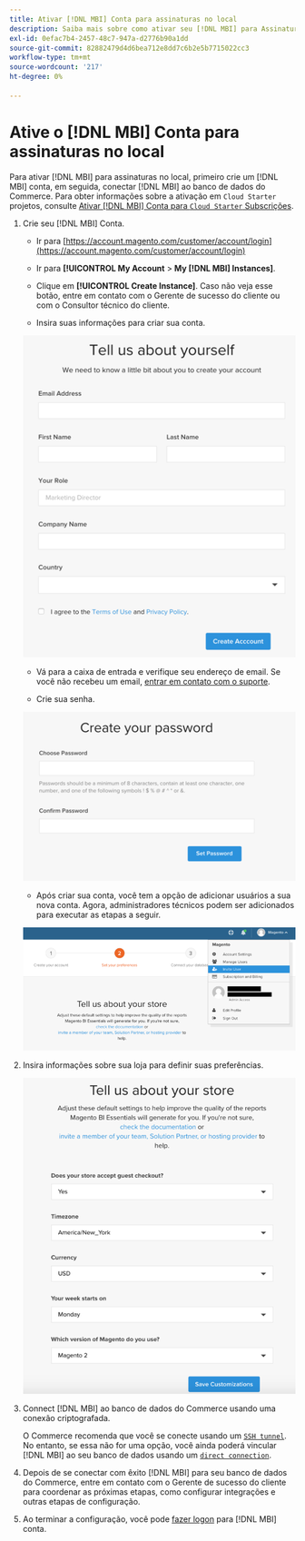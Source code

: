 ```yaml
---
title: Ativar [!DNL MBI] Conta para assinaturas no local
description: Saiba mais sobre como ativar seu [!DNL MBI] para Assinaturas no local.
exl-id: 0efac7b4-2457-48c7-947a-d2776b90a1dd
source-git-commit: 82882479d4d6bea712e8dd7c6b2e5b7715022cc3
workflow-type: tm+mt
source-wordcount: '217'
ht-degree: 0%

---
```


# Ative o [!DNL MBI] Conta para assinaturas no local

Para ativar [!DNL MBI] para assinaturas no local, primeiro crie um [!DNL MBI] conta, em seguida, conectar [!DNL MBI] ao banco de dados do Commerce. Para obter informações sobre a ativação em `Cloud Starter` projetos, consulte [Ativar [!DNL MBI] Conta para `Cloud Starter` Subscrições](../getting-started/cloud-activation.md).

1. Crie seu [!DNL MBI] Conta.

   - Ir para [https://account.magento.com/customer/account/login](https://account.magento.com/customer/account/login)

   - Ir para **[!UICONTROL My Account** > **My [!DNL MBI] Instances]**.

   - Clique em **[!UICONTROL Create Instance]**. Caso não veja esse botão, entre em contato com o Gerente de sucesso do cliente ou com o Consultor técnico do cliente.

   - Insira suas informações para criar sua conta.

   ![](../assets/create-account-2.png)

   - Vá para a caixa de entrada e verifique seu endereço de email. Se você não recebeu um email, [entrar em contato com o suporte](../guide-overview.md).

   - Crie sua senha.

   ![](../assets/create-account-4.png)

   - Após criar sua conta, você tem a opção de adicionar usuários a sua nova conta. Agora, administradores técnicos podem ser adicionados para executar as etapas a seguir.

   ![](../assets/create-account-5.png)

1. Insira informações sobre sua loja para definir suas preferências.

   ![](../assets/create-account-6.png)

1. Connect [!DNL MBI] ao banco de dados do Commerce usando uma conexão criptografada.

   O Commerce recomenda que você se conecte usando um [`SSH tunnel`](../data-analyst/importing-data/integrations/mysql-via-ssh-tunnel.md). No entanto, se essa não for uma opção, você ainda poderá vincular [!DNL MBI] ao seu banco de dados usando um [`direct connection`](../data-analyst/importing-data/integrations/mysql-via-a-direct-connection.md).

1. Depois de se conectar com êxito [!DNL MBI] para seu banco de dados do Commerce, entre em contato com o Gerente de sucesso do cliente para coordenar as próximas etapas, como configurar integrações e outras etapas de configuração.

1. Ao terminar a configuração, você pode [fazer logon](../getting-started/sign-in.md) para [!DNL MBI] conta.
